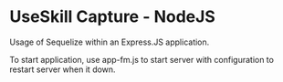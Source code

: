 UseSkill Capture - NodeJS
===========================

Usage of Sequelize within an Express.JS application.

To start application, use app-fm.js to start server with configuration to restart server when it down.

